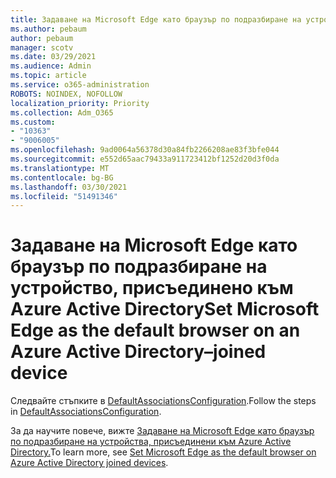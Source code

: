 ```yaml
---
title: Задаване на Microsoft Edge като браузър по подразбиране на устройство, присъединено към Azure Active Directory
ms.author: pebaum
author: pebaum
manager: scotv
ms.date: 03/29/2021
ms.audience: Admin
ms.topic: article
ms.service: o365-administration
ROBOTS: NOINDEX, NOFOLLOW
localization_priority: Priority
ms.collection: Adm_O365
ms.custom:
- "10363"
- "9006005"
ms.openlocfilehash: 9ad0064a56378d30a84fb2266208ae83f3bfe044
ms.sourcegitcommit: e552d65aac79433a911723412bf1252d20d3f0da
ms.translationtype: MT
ms.contentlocale: bg-BG
ms.lasthandoff: 03/30/2021
ms.locfileid: "51491346"
---
```

# <a name="set-microsoft-edge-as-the-default-browser-on-an-azure-active-directoryjoined-device"></a><span data-ttu-id="8185b-102">Задаване на Microsoft Edge като браузър по подразбиране на устройство, присъединено към Azure Active Directory</span><span class="sxs-lookup"><span data-stu-id="8185b-102">Set Microsoft Edge as the default browser on an Azure Active Directory–joined device</span></span>

<span data-ttu-id="8185b-103">Следвайте стъпките в [DefaultAssociationsConfiguration](https://go.microsoft.com/fwlink/?linkid=2132650).</span><span class="sxs-lookup"><span data-stu-id="8185b-103">Follow the steps in [DefaultAssociationsConfiguration](https://go.microsoft.com/fwlink/?linkid=2132650).</span></span>

<span data-ttu-id="8185b-104">За да научите повече, вижте [Задаване на Microsoft Edge като браузър по подразбиране на устройства, присъединени към Azure Active Directory.](https://go.microsoft.com/fwlink/?linkid=2132440)</span><span class="sxs-lookup"><span data-stu-id="8185b-104">To learn more, see [Set Microsoft Edge as the default browser on Azure Active Directory joined devices](https://go.microsoft.com/fwlink/?linkid=2132440).</span></span>